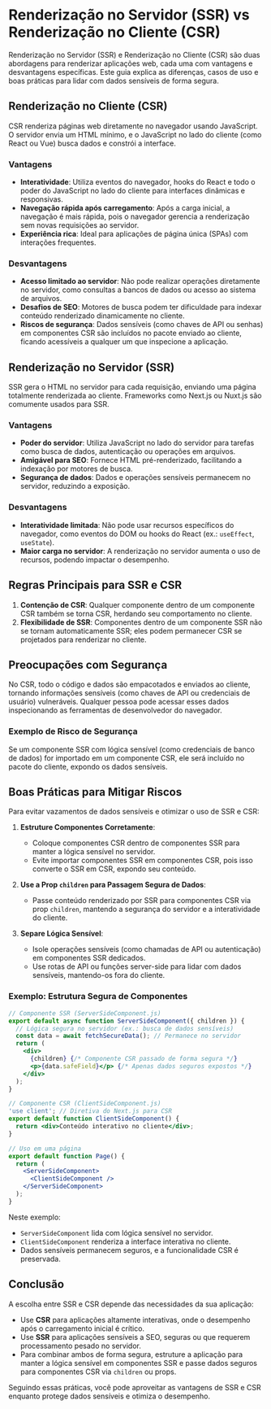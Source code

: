 # Renderização no Servidor (SSR) vs Renderização no Cliente (CSR)

Renderização no Servidor (SSR) e Renderização no Cliente (CSR) são duas abordagens para renderizar aplicações web, cada uma com vantagens e desvantagens específicas. Este guia explica as diferenças, casos de uso e boas práticas para lidar com dados sensíveis de forma segura.

## Renderização no Cliente (CSR)

CSR renderiza páginas web diretamente no navegador usando JavaScript. O servidor envia um HTML mínimo, e o JavaScript no lado do cliente (como React ou Vue) busca dados e constrói a interface.

### Vantagens

- **Interatividade**: Utiliza eventos do navegador, hooks do React e todo o poder do JavaScript no lado do cliente para interfaces dinâmicas e responsivas.
- **Navegação rápida após carregamento**: Após a carga inicial, a navegação é mais rápida, pois o navegador gerencia a renderização sem novas requisições ao servidor.
- **Experiência rica**: Ideal para aplicações de página única (SPAs) com interações frequentes.

### Desvantagens

- **Acesso limitado ao servidor**: Não pode realizar operações diretamente no servidor, como consultas a bancos de dados ou acesso ao sistema de arquivos.
- **Desafios de SEO**: Motores de busca podem ter dificuldade para indexar conteúdo renderizado dinamicamente no cliente.
- **Riscos de segurança**: Dados sensíveis (como chaves de API ou senhas) em componentes CSR são incluídos no pacote enviado ao cliente, ficando acessíveis a qualquer um que inspecione a aplicação.

## Renderização no Servidor (SSR)

SSR gera o HTML no servidor para cada requisição, enviando uma página totalmente renderizada ao cliente. Frameworks como Next.js ou Nuxt.js são comumente usados para SSR.

### Vantagens

- **Poder do servidor**: Utiliza JavaScript no lado do servidor para tarefas como busca de dados, autenticação ou operações em arquivos.
- **Amigável para SEO**: Fornece HTML pré-renderizado, facilitando a indexação por motores de busca.
- **Segurança de dados**: Dados e operações sensíveis permanecem no servidor, reduzindo a exposição.

### Desvantagens

- **Interatividade limitada**: Não pode usar recursos específicos do navegador, como eventos do DOM ou hooks do React (ex.: `useEffect`, `useState`).
- **Maior carga no servidor**: A renderização no servidor aumenta o uso de recursos, podendo impactar o desempenho.

## Regras Principais para SSR e CSR

1. **Contenção de CSR**: Qualquer componente dentro de um componente CSR também se torna CSR, herdando seu comportamento no cliente.
2. **Flexibilidade de SSR**: Componentes dentro de um componente SSR não se tornam automaticamente SSR; eles podem permanecer CSR se projetados para renderizar no cliente.

## Preocupações com Segurança

No CSR, todo o código e dados são empacotados e enviados ao cliente, tornando informações sensíveis (como chaves de API ou credenciais de usuário) vulneráveis. Qualquer pessoa pode acessar esses dados inspecionando as ferramentas de desenvolvedor do navegador.

### Exemplo de Risco de Segurança

Se um componente SSR com lógica sensível (como credenciais de banco de dados) for importado em um componente CSR, ele será incluído no pacote do cliente, expondo os dados sensíveis.

## Boas Práticas para Mitigar Riscos

Para evitar vazamentos de dados sensíveis e otimizar o uso de SSR e CSR:

1. **Estruture Componentes Corretamente**:

   - Coloque componentes CSR dentro de componentes SSR para manter a lógica sensível no servidor.
   - Evite importar componentes SSR em componentes CSR, pois isso converte o SSR em CSR, expondo seu conteúdo.

2. **Use a Prop `children` para Passagem Segura de Dados**:

   - Passe conteúdo renderizado por SSR para componentes CSR via prop `children`, mantendo a segurança do servidor e a interatividade do cliente.

3. **Separe Lógica Sensível**:
   - Isole operações sensíveis (como chamadas de API ou autenticação) em componentes SSR dedicados.
   - Use rotas de API ou funções server-side para lidar com dados sensíveis, mantendo-os fora do cliente.

### Exemplo: Estrutura Segura de Componentes

```jsx
// Componente SSR (ServerSideComponent.js)
export default async function ServerSideComponent({ children }) {
  // Lógica segura no servidor (ex.: busca de dados sensíveis)
  const data = await fetchSecureData(); // Permanece no servidor
  return (
    <div>
      {children} {/* Componente CSR passado de forma segura */}
      <p>{data.safeField}</p> {/* Apenas dados seguros expostos */}
    </div>
  );
}

// Componente CSR (ClientSideComponent.js)
'use client'; // Diretiva do Next.js para CSR
export default function ClientSideComponent() {
  return <div>Conteúdo interativo no cliente</div>;
}

// Uso em uma página
export default function Page() {
  return (
    <ServerSideComponent>
      <ClientSideComponent />
    </ServerSideComponent>
  );
}
```

Neste exemplo:

- `ServerSideComponent` lida com lógica sensível no servidor.
- `ClientSideComponent` renderiza a interface interativa no cliente.
- Dados sensíveis permanecem seguros, e a funcionalidade CSR é preservada.

## Conclusão

A escolha entre SSR e CSR depende das necessidades da sua aplicação:

- Use **CSR** para aplicações altamente interativas, onde o desempenho após o carregamento inicial é crítico.
- Use **SSR** para aplicações sensíveis a SEO, seguras ou que requerem processamento pesado no servidor.
- Para combinar ambos de forma segura, estruture a aplicação para manter a lógica sensível em componentes SSR e passe dados seguros para componentes CSR via `children` ou props.

Seguindo essas práticas, você pode aproveitar as vantagens de SSR e CSR enquanto protege dados sensíveis e otimiza o desempenho.
